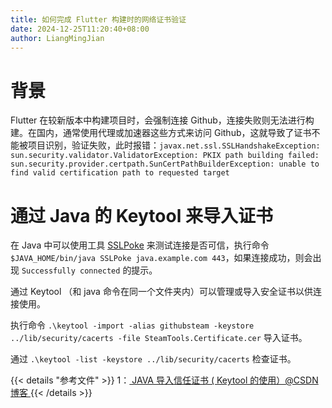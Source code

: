 ```yaml
---
title: 如何完成 Flutter 构建时的网络证书验证
date: 2024-12-25T11:20:40+08:00
author: LiangMingJian
---
```


# 背景

Flutter 在较新版本中构建项目时，会强制连接 Github，连接失败则无法进行构建。在国内，通常使用代理或加速器这些方式来访问 Github，这就导致了证书不能被项目识别，验证失败，此时报错：`javax.net.ssl.SSLHandshakeException: sun.security.validator.ValidatorException: PKIX path building failed: sun.security.provider.certpath.SunCertPathBuilderException: unable to find valid certification path to requested target`

# 通过 Java 的 Keytool 来导入证书

在 Java 中可以使用工具 [SSLPoke](https://confluence.atlassian.com/kb/files/779355358/779355357/1/1441897666313/SSLPoke.class) 来测试连接是否可信，执行命令 `$JAVA_HOME/bin/java SSLPoke java.example.com 443`，如果连接成功，则会出现 `Successfully connected` 的提示。

通过 Keytool （和 java 命令在同一个文件夹内）可以管理或导入安全证书以供连接使用。

执行命令 `.\keytool -import -alias githubsteam -keystore ../lib/security/cacerts -file SteamTools.Certificate.cer` 导入证书。

通过 `.\keytool -list -keystore ../lib/security/cacerts` 检查证书。

{{< details "参考文件" >}} 
1：[ JAVA 导入信任证书 ( Keytool 的使用）@CSDN博客 ](https://blog.csdn.net/ljskr/article/details/84570573)
{{< /details >}}
